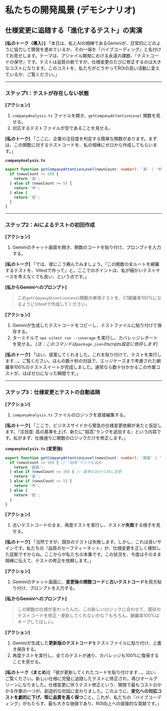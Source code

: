 # 私たちの開発風景 (デモシナリオ)

## 仕様変更に追随する「進化するテスト」の実演

**[私のトーク（導入）]**
「本日は、私とAIの相棒であるGeminiが、日常的にどのように協力して開発を進めているか、その一端を『バイブコーディング』と名付けてお見せします。テーマは、アジャイル開発における永遠の課題、『テストコードの保守』です。テストは品質の砦ですが、仕様変更のたびに修正するのは大きなコストになります。このコストを、私たちがどうやってROIの高い活動に変えているか、ご覧ください。」

---

### ステップ1：テストが存在しない状態

**[アクション]**
1.  `companyAnalysis.ts` ファイルを開き、`getCompanyAttentionLevel` 関数を見せる。
2.  対応するテストファイルが空であることを見せる。

**[私のトーク]**
「ここに、企業の注目度を判定する簡単な関数があります。まずは、この関数に対するテストコードを、私の相棒にゼロから作成してもらいます。」

**`companyAnalysis.ts`**
```typescript
export function getCompanyAttentionLevel(newsCount: number): '高' | '中' | '低' {
  if (newsCount >= 20) {
    return '高';
  } else if (newsCount >= 5) {
    return '中';
  } else {
    return '低';
  }
}
```

---

### ステップ2：AIによるテストの初回作成

**[アクション]**
1.  Geminiのチャット画面を開き、関数のコードを貼り付け、プロンプトを入力する。

**[私のトーク]**
「では、彼にこう頼んでみましょう。『この関数の全ルートを網羅するテストを、Vitestで作って』と。ここでのポイントは、私が細かいテストケースを考えなくても良い、という点です。」

**[私からGeminiへのプロンプト]**
> この`getCompanyAttentionLevel`関数の単体テストを、C1網羅率100%になるようにVitestで作成してください。

**[アクション]**
1.  Geminiが生成したテストコードをコピーし、テストファイルに貼り付けて保存する。
2.  ターミナルで `npx vitest run --coverage` を実行し、カバレッジレポートを見せる。
    *[注：このコマンドは`package.json`のscripts設定に依存します]*

**[私のトーク]**
「はい、提案してくれました。これを貼り付けて、テストを実行します…。ご覧ください。ほんの数十秒の対話で、エッジケースまで考慮された網羅率100%のテストスイートが完成しました。通常なら数十分かかるこの作業コストが、ほぼゼロになった瞬間です。」

---

### ステップ3：仕様変更とテストの自動追随

**[アクション]**
1.  `companyAnalysis.ts` ファイルのロジックを直接編集する。

**[私のトーク]**
「ここで、ビジネスサイドから緊急の仕様変更依頼が来たと仮定します。『注目度: 高の基準を上げ、新たに"超高"ランクを追加する』という内容です。私がまず、仕様通りに関数のロジックだけを修正します。」

**`companyAnalysis.ts` (変更後)**
```typescript
export function getCompanyAttentionLevel(newsCount: number): '超高' | '高' | '中' | '低' {
  if (newsCount >= 50) { // "超高"ランクを追加
    return '超高';
  } else if (newsCount >= 30) { // 基準を20から30に変更
    return '高';
  } else if (newsCount >= 5) {
    return '中';
  } else {
    return '低';
  }
}
```

**[アクション]**
1.  古いテストコードのまま、再度テストを実行し、テストが**失敗**する様子を見せる。

**[私のトーク]**
「当然ですが、既存のテストは失敗します。しかし、これは良いサインです。私たちの『品質のセーフティーネット』が、仕様変更を正しく検知した証拠ですからね。ここからが私たちの本番です。この状況を、今度はそのまま相棒に伝えて、テストの修正を依頼します。」

**[アクション]**
1.  Geminiのチャット画面に、**変更後の関数コード**と**古いテストコード**を両方貼り付け、プロンプトを入力する。

**[私からGeminiへのプロンプト]**
> この関数の仕様が変わったんだ。この新しいロジックに合わせて、既存のテストコードを修正・更新してくれないかな？もちろん、網羅率100%はキープしてほしい。

**[アクション]**
1.  Geminiが生成した**更新版のテストコード**をテストファイルに貼り付け、上書き保存する。
2.  再度テストを実行し、全てのテストが通り、カバレッジも100%に復帰することを見せる。

**[私のトーク（まとめ）]**
「彼が更新してくれたコードを貼り付けます…。はい、ご覧ください。新しい仕様に完璧に追随したテストに修正され、再びオールグリーンになりました。仕様変更に伴うテスト修正という、開発で最もコストのかかる作業の一つが、創造的な対話に変わりました。このように、**変化への対応コストを劇的に下げ、常に品質を高く保つ**こと。これが、私たちの『バイブコーディング』がもたらす、最も大きな価値であり、ROI向上への直接的な貢献です。」